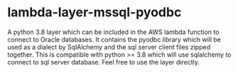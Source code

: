 # lambda-layer-mssql-pyodbc
A python 3.8 layer which can be included in the AWS lambda function to connect to Oracle databases. It contains the pyodbc library which will be used as a dialect by SqlAlchemy and the sql server client files zipped together. This is compatible with python >= 3.8 which will use sqlalchemy to connect to sql server database. Feel free to use the layer directly.
